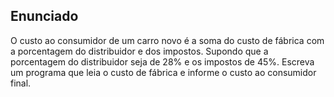 ## Enunciado

O custo ao consumidor de um carro novo é a soma do custo de fábrica com a porcentagem do distribuidor e dos impostos. Supondo que a porcentagem do distribuidor seja de 28% e os impostos de 45%. Escreva um programa que leia o custo de fábrica e informe o custo ao consumidor final.
